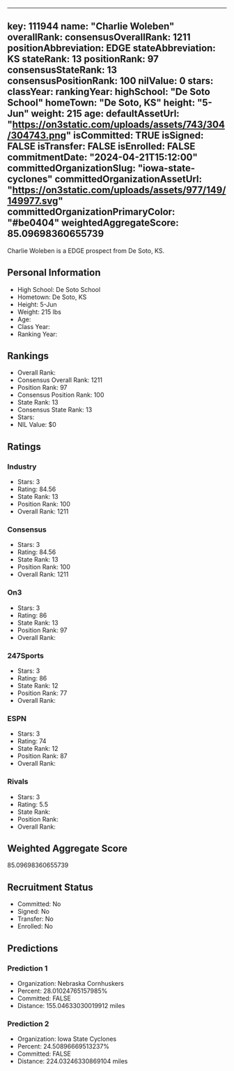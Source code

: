 ---
  key: 111944
  name: "Charlie Woleben"
  overallRank: 
  consensusOverallRank: 1211
  positionAbbreviation: EDGE
  stateAbbreviation: KS
  stateRank: 13
  positionRank: 97
  consensusStateRank: 13
  consensusPositionRank: 100
  nilValue: 0
  stars: 
  classYear: 
  rankingYear: 
  highSchool: "De Soto School"
  homeTown: "De Soto, KS"
  height: "5-Jun"
  weight: 215
  age: 
  defaultAssetUrl: "https://on3static.com/uploads/assets/743/304/304743.png"
  isCommitted: TRUE
  isSigned: FALSE
  isTransfer: FALSE
  isEnrolled: FALSE
  commitmentDate: "2024-04-21T15:12:00"
  committedOrganizationSlug: "iowa-state-cyclones"
  committedOrganizationAssetUrl: "https://on3static.com/uploads/assets/977/149/149977.svg"
  committedOrganizationPrimaryColor: "#be0404"
  weightedAggregateScore: 85.09698360655739
  ---
  
  Charlie Woleben is a EDGE prospect from De Soto, KS.
  
  ## Personal Information
  - High School: De Soto School
  - Hometown: De Soto, KS
  - Height: 5-Jun
  - Weight: 215 lbs
  - Age: 
  - Class Year: 
  - Ranking Year: 
  
  ## Rankings
  - Overall Rank: 
  - Consensus Overall Rank: 1211
  - Position Rank: 97
  - Consensus Position Rank: 100
  - State Rank: 13
  - Consensus State Rank: 13
  - Stars: 
  - NIL Value: $0
  
  ## Ratings
  
  ### Industry
  - Stars: 3
  - Rating: 84.56
  - State Rank: 13
  - Position Rank: 100
  - Overall Rank: 1211
  
  ### Consensus
  - Stars: 3
  - Rating: 84.56
  - State Rank: 13
  - Position Rank: 100
  - Overall Rank: 1211
  
  ### On3
  - Stars: 3
  - Rating: 86
  - State Rank: 13
  - Position Rank: 97
  - Overall Rank: 
  
  ### 247Sports
  - Stars: 3
  - Rating: 86
  - State Rank: 12
  - Position Rank: 77
  - Overall Rank: 
  
  ### ESPN
  - Stars: 3
  - Rating: 74
  - State Rank: 12
  - Position Rank: 87
  - Overall Rank: 
  
  ### Rivals
  - Stars: 3
  - Rating: 5.5
  - State Rank: 
  - Position Rank: 
  - Overall Rank: 
  
  ## Weighted Aggregate Score
  85.09698360655739
  
  ## Recruitment Status
  - Committed: No
  - Signed: No
  - Transfer: No
  - Enrolled: No
  
  
  
  ## Predictions
  
  ### Prediction 1
  - Organization: Nebraska Cornhuskers
  - Percent: 28.01024765157985%
  - Committed: FALSE
  - Distance: 155.04633030019912 miles
  
  ### Prediction 2
  - Organization: Iowa State Cyclones
  - Percent: 24.50896669513237%
  - Committed: FALSE
  - Distance: 224.03246330869104 miles
  